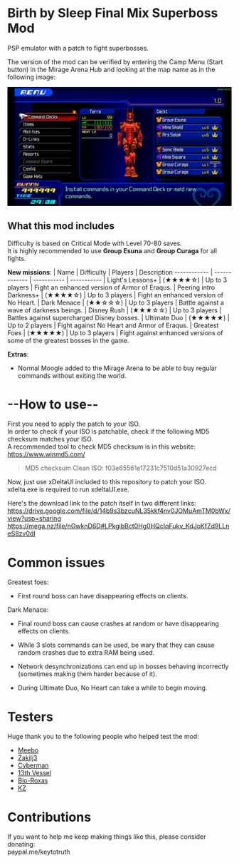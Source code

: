 # Birth by Sleep Final Mix Superboss Mod
PSP emulator with a patch to fight superbosses.

The version of the mod can be verified by entering the Camp Menu (Start button) in
the Mirage Arena Hub and looking at the map name as in the following image:

![Example of version number](ULJM05775_00005.jpg)

## What this mod includes
Difficulty is based on Critical Mode with Level 70-80 saves.  
It is highly recommended to use **Group Esuna** and **Group Curaga** for all fights.

**New missions**:
| Name | Difficulty | Players | Description
------------ | ------------- | ----------- | -----------
| Light's Lessons+ | (★★★★☆) | Up to 3 players | Fight an enhanced version of Armor of Eraqus. 
| Peering intro Darkness+ | (★★★★☆) | Up to 3 players | Fight an enhanced version of No Heart. 
| Dark Menace | (★★☆☆☆) | Up to 3 players | Battle against a wave of darkness beings. 
| Disney Rush | (★★★☆☆) | Up to 3 players | Battles against supercharged Disney bosses. 
| Ultimate Duo | (★★★★★) | Up to 2 players | Fight against No Heart and Armor of Eraqus.
| Greatest Foes | (★★★★★) | Up to 3 players | Fight against enhanced versions of some of the greatest bosses in the game. 

**Extras**:
- Normal Moogle added to the Mirage Arena to be able to buy regular commands without exiting the world.

# --How to use--
First you need to apply the patch to your ISO.  
In order to check if your ISO is patchable, check if the following MD5 checksum matches your ISO.  
A recommended tool to check MD5 checksum is in this website: https://www.winmd5.com/

> MD5 checksum Clean ISO:
> f03e65561e17231c7510d51a30927ecd

Now, just use xDeltaUI included to this repository to patch your ISO. xdelta.exe is required to run xdeltaUI.exe.

Here's the download link to the patch itself in two different links:  
https://drive.google.com/file/d/14b9s3bzcuNL35kkf4nv0JOMuAmTM0bWx/view?usp=sharing
https://mega.nz/file/nGwknD6D#LPkgibBct0Hg0HQcIqFukv_KdJoKfZd9LLneS8zv0dI

# Common issues
Greatest foes:
- First round boss can have disappearing effects on clients.

Dark Menace:
- Final round boss can cause crashes at random or have disappearing effects on clients.

- While 3 slots commands can be used, be wary that they can cause random crashes due to extra RAM being used.

- Network desynchronizations can end up in bosses behaving incorrectly (sometimes making them harder because of it).

- During Ultimate Duo, No Heart can take a while to begin moving.

# Testers
Huge thank you to the following people who helped test the mod:
- [Meebo](https://twitter.com/Sora3100)
- [Zakilj3](https://twitter.com/Zakilj3)
- [Cyberman](https://twitter.com/Cyberman6)
- [13th Vessel](https://twitter.com/ligero_miguel)
- [Bio-Roxas](https://twitter.com/Bio_Roxas)
- [KZ](https://twitter.com/KZXcellent)

# Contributions
If you want to help me keep making things like this, please consider donating:  
paypal.me/keytotruth
